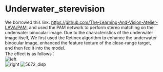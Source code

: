 # Underwater_sterevision
  We borrowed this link: https://github.com/The-Learning-And-Vision-Atelier-LAVA/PAM, and used the PAM network to perform stereo matching on the underwater binocular image. Due to the characteristics of the underwater image itself, We first used the Retinex algorithm to enhance the underwater binocular image, enhanced the feature texture of the close-range target, and then fed it into the model.  
  The effect is as follows：  
![left](https://user-images.githubusercontent.com/75468763/156276380-43d63817-4207-4276-8f9b-58895c1a6191.jpg)  
![right](https://user-images.githubusercontent.com/75468763/156277077-496393d2-962c-4bd5-91ff-a7a8a3b25643.jpg)
![5672_disp](F://Disp_Reprocessing//UnderWater//5672.png)
